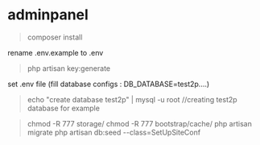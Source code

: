 # adminpanel

> composer install

rename .env.example to .env

> php artisan key:generate

set .env file (fill database configs : DB_DATABASE=test2p....)

> echo "create database test2p" | mysql -u root  //creating test2p  database for example 

> chmod -R 777 storage/
> chmod -R 777 bootstrap/cache/
> php artisan migrate
> php artisan db:seed --class=SetUpSiteConf

